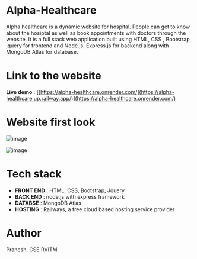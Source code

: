 # Alpha-Healthcare
Alpha healthcare  is a dynamic website  for hospital. People can get to know about the hosiptal as well as book appointments with doctors through the website. It is a 
full stack web application built using HTML, CSS , Bootstrap, jquery for frontend and Node.js, Express.js for backend along with MongoDB Atlas for database. 

# Link to the website

**Live demo :** [[https://alpha-healthcare.onrender.com/](https://alpha-healthcare.up.railway.app/)](https://alpha-healthcare.onrender.com/)
# Website first look
![image](https://user-images.githubusercontent.com/117212598/206003748-1f04ca8e-67b2-4052-9c50-1809504e92f2.png)


![image](https://user-images.githubusercontent.com/117212598/206003932-b44f46da-503b-4cfd-b4fb-0232fcab912f.png)

# Tech stack
* **FRONT END** : HTML, CSS, Bootstrap, Jquery
* **BACK END** : node.js with express framework
* **DATABSE** : MongoDB Atlas 
* **HOSTING** : Railways, a free cloud based hosting service provider 

# Author
Pranesh, CSE RVITM  
